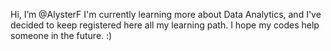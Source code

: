 Hi, I’m @AlysterF
I'm currently learning more about Data Analytics, and I've decided to keep registered here all my learning path.
I hope my codes help someone in the future. :)
